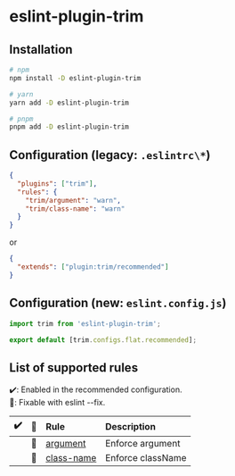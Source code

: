 # eslint-plugin-trim

## Installation

```bash
# npm
npm install -D eslint-plugin-trim

# yarn
yarn add -D eslint-plugin-trim

# pnpm
pnpm add -D eslint-plugin-trim
```

## Configuration (legacy: `.eslintrc\*`)

```json
{
  "plugins": ["trim"],
  "rules": {
    "trim/argument": "warn",
    "trim/class-name": "warn"
  }
}
```

or

```json
{
  "extends": ["plugin:trim/recommended"]
}
```

## Configuration (new: `eslint.config.js`)

```js
import trim from 'eslint-plugin-trim';

export default [trim.configs.flat.recommended];
```

## List of supported rules

✔️: Enabled in the recommended configuration.\
🔧: Fixable with eslint --fix.

| ✔️  | 🔧  | Rule                                                                                          | Description       |
| :-: | :-: | :-------------------------------------------------------------------------------------------- | :---------------- |
|     | 🔧  | [argument](https://github.com/doinki/eslint-plugin-trim/blob/main/docs/rules/argument.md)     | Enforce argument  |
|     | 🔧  | [class-name](https://github.com/doinki/eslint-plugin-trim/blob/main/docs/rules/class-name.md) | Enforce className |
